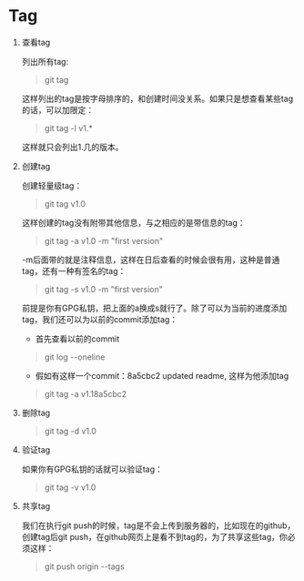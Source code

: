 # Tag

1. 查看tag

    列出所有tag:

    > git tag
  
    这样列出的tag是按字母排序的，和创建时间没关系。如果只是想查看某些tag的话，可以加限定：

    > git tag -l v1.*

    这样就只会列出1.几的版本。
  
2. 创建tag

    创建轻量级tag：

    > git tag v1.0

    这样创建的tag没有附带其他信息，与之相应的是带信息的tag：

    > git tag -a v1.0 -m "first version"

    -m后面带的就是注释信息，这样在日后查看的时候会很有用，这种是普通tag，还有一种有签名的tag：

    > git tag -s v1.0 -m "first version"

    前提是你有GPG私钥，把上面的a换成s就行了。除了可以为当前的进度添加tag，我们还可以为以前的commit添加tag：

    - 首先查看以前的commit

    > git log --oneline

    - 假如有这样一个commit：8a5cbc2 updated readme, 这样为他添加tag

    > git tag -a v1.18a5cbc2
  
3. 删除tag

    > git tag -d v1.0

4. 验证tag

    如果你有GPG私钥的话就可以验证tag：

    > git tag -v v1.0

5. 共享tag

    我们在执行git push的时候，tag是不会上传到服务器的，比如现在的github，创建tag后git push，在github网页上是看不到tag的，为了共享这些tag，你必须这样：

    > git push origin --tags

